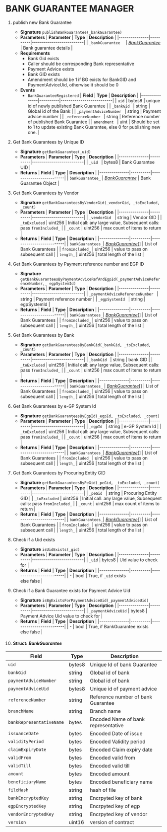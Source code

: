 

# BANK GUARANTEE MANAGER 
1.  publish new Bank Guarantee

    -   **Signature**
       `publishBankGuarantee(_bankGuarantee)`
    -   **Parameters**
        | **Parameter** | **Type** | **Description**          |
        |---------------|----------|--------------------------|
        | `_bankGuarantee  ` | [*BankGuarantee*](#struct-bankguarantee)    | Bank guarantee details  |
      - **Requirements**
        - Bank Gid exists 
	    - Caller should be corresponding Bank representative 
	    - Payment Advice exists 
	    - Bank GID exists
	    - Amendment should be 1 if BG exists for BankGID and PaymentAdviceUid, otherwise it should be 0
    - **Events**
        -   `BankGuaranteeRegistered`
	         | **Field** | **Type** | **Description**          |
	         |---------------|----------|--------------------------|
	         | `uid` | bytes8  | unique id of newly published Bank Guarantee   |
             | `_bankGid ` | string  | Global id of the Bank  |
             | `_paymentAdviceNumber ` | string | Payment advice number  |
             | `_referenceNumber ` | string | Reference number of published Bank Guarantee  |
             | `amendment ` | uint  | Should be set to 1 to update existing Bank Guarantee, else 0 for publishing new one.  |


2.  Get Bank Guarantees by Unique ID 

    -   **Signature**
       `getBankGuarantee(_uid)`
    -   **Parameters**
        | **Parameter** | **Type** | **Description**          |
        |---------------|----------|--------------------------|
         | `_uid `        | bytes8   | Bank Guarantee UID   |
    -   **Returns**
        | **Field**  | **Type** | **Description**          |
        |---------------|----------|--------------------------|
	    |    `bankGuarantee_`    |  [*BankGuarantee*](#struct-bankguarantee) | Bank Guarantee Object |
	    

3.  Get Bank Guarantees by Vendor 

    -   **Signature**
       `getBankGuaranteesByVendorGid(_vendorGid, _toExcluded, _count)`
    -   **Parameters**
        | **Parameter** | **Type** | **Description**          |
        |---------------|----------|--------------------------|
         | `_vendorGid `        | string   | Vendor GID   |
         | `_toExcluded`   | uint256   | Initial call: any large value, Subsequent calls: pass `fromIncluded_` |
         | `_count`   | uint256   | max count of items to return |
    -   **Returns**
        | **Field**  | **Type** | **Description**          |
        |---------------|----------|--------------------------|
	    |  `bankGuarantees_`|  [*BankGuarantee*](#struct-bankguarantee)[] | List of Bank Guarantees |
        |  `fromIncluded_` | uint256   | value to pass on subsequent call |
        |  `length_`       | uint256   | total length of the list |
	    

4.  Get Bank Guarantees by Payment reference number and EGP ID 

    -   **Signature**
       `getBankGuaranteesByPaymentAdviceRefAndEgpId(_paymentAdviceReferenceNumber,_ egpSystemId)`
    -   **Parameters**
        | **Parameter** | **Type** | **Description**          |
        |---------------|----------|--------------------------|
         | `_paymentAdviceReferenceNumber `        | string   | Payment reference number   |
         | `_egpSystemId `              | string   | egpSystemId   |
    -   **Returns**
        | **Field**  | **Type** | **Description**          |
        |---------------|----------|--------------------------|
	    |  `bankGuarantees_`|  [*BankGuarantee*](#struct-bankguarantee)[] | List of Bank Guarantees |
        |  `fromIncluded_` | uint256   | value to pass on subsequent call |
        |  `length_`       | uint256   | total length of the list |
	    
        
5.  Get Bank Guarantees by Bank 

    -   **Signature**
       `getBankGuaranteesByBankGid(_bankGid, _toExcluded, _count)`
    -   **Parameters**
        | **Parameter** | **Type** | **Description**          |
        |---------------|----------|--------------------------|
         | `_bankGid `        | string   | bank GID   |
         | `_toExcluded`   | uint256   | Initial call: any large value, Subsequent calls: pass `fromIncluded_` |
         | `_count`   | uint256   | max count of items to return |
    -   **Returns**
        | **Field**  | **Type** | **Description**          |
        |---------------|----------|--------------------------|
	    |  `bankGuarantees_`     |  [*BankGuarantee*](#struct-bankguarantee)[] | List of Bank Guarantees |
        |  `fromIncluded_` | uint256   | value to pass on subsequent call |
        |  `length_`       | uint256   | total length of the list |


6.  Get Bank Guarantees by e-GP System Id 

    -   **Signature**
       `getBankGuaranteesByEgpId(_egpId, _toExcluded, _count)`
    -   **Parameters**
        | **Parameter** | **Type** | **Description**          |
        |---------------|----------|--------------------------|
         | `_egpId `        | string   | e-GP System Id    |
         | `_toExcluded`   | uint256   | Initial call: any large value, Subsequent calls: pass `fromIncluded_` |
         | `_count`   | uint256   | max count of items to return |
    -   **Returns**
        | **Field**  | **Type** | **Description**          |
        |---------------|----------|--------------------------|
	    |  `bankGuarantees_`|  [*BankGuarantee*](#struct-bankguarantee)[] | List of Bank Guarantees |
        |  `fromIncluded_` | uint256   | value to pass on subsequent call |
        |  `length_`       | uint256   | total length of the list |


7.  Get Bank Guarantees by Procuring Entity GID

    -   **Signature**
       `getBankGuaranteesByPeGid(_peGid, _toExcluded, _count)`
    -   **Parameters**
        | **Parameter** | **Type** | **Description**          |
        |---------------|----------|--------------------------|
         | `_peGid `        | string   | Procuring Entity GID   |
         | `_toExcluded`   | uint256   | Initial call: any large value, Subsequent calls: pass `fromIncluded_` |
         | `_count`   | uint256   | max count of items to return |
    -   **Returns**
        | **Field**  | **Type** | **Description**          |
        |---------------|----------|--------------------------|
	    |  `bankGuarantees_`|  [*BankGuarantee*](#struct-bankguarantee)[] | List of Bank Guarantees |
        |  `fromIncluded_` | uint256   | value to pass on subsequent call |
        |  `length_`       | uint256   | total length of the list |

8. Check if a Uid exists
	-   **Signature**
       `isUidExists(_gid)`
    -   **Parameters**
        | **Parameter** | **Type** | **Description**          |
        |---------------|----------|--------------------------|
         | `_uid` | bytes8  | Uid value to check for |
    -   **Returns**
        | **Field** | **Type** | **Description**          |
        |---------------|----------|--------------------------|
         | - | bool  | True, if `_uid`  exists<br> else false |   


9. Check if a Bank Guarantee exists for Payment Advice Uid
	-   **Signature**
       `isBgExistsForPaymentAdviceUid(_paymentAdviceUid)`
    -   **Parameters**
        | **Parameter** | **Type** | **Description**          |
        |---------------|----------|--------------------------|
         | `_paymentAdviceUid` | bytes8  | Payment Advice Uid value to check for |
    -   **Returns**
        | **Field** | **Type** | **Description**          |
        |---------------|----------|--------------------------|
         | - | bool  | True, if BankGuarantee exists<br> else false |


10. #### Struct: ***BankGuarantee*** 
| **Field** | **Type** | **Description** |
|---------------|----------------------------------------|---------|
| `uid` | bytes8  |Unique Id of bank Guarantee  |
| `bankGid` | string  | Global id of bank |
| `paymentAdviceNumber` | string | Global id of bank |
| `paymentAdviceUid` | bytes8  | Unique id of payment advice |
| `referenceNumber` | string | Reference number of bank Guarantee  |
| `branchName` | string  | Branch name  |
| `bankRepresentativeName` | bytes | Encoded Name of bank representative  |
| `issuanceDate` | bytes  | Encoded Date of issue |
| `validityPeriod` | bytes | Encoded Validity period  |
| `claimExpiryDate` | bytes  | Encoded Claim expiry date  |
| `validFrom` | bytes | Encoded valid from |
| `validTill` | bytes  | Encoded valid till |
| `amount` | bytes | Encoded amount |
| `beneficiaryName` | bytes  | Encoded beneficiary name |
| `fileHash` | string  | hash of file |
| `bankEncryptedKey` | string | Encrpyted key of bank   |
| `egpEncryptedKey` | string | Encrpyted key of egp  |
| `vendorEncryptedKey` | string | Encrpyted key of vendor  |
| `version` | uint16  | version of contract |
